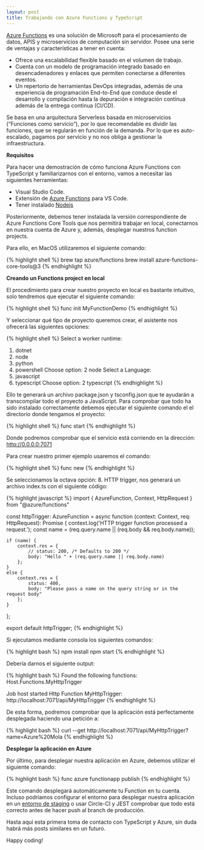 ```yaml
---
layout: post
title: Trabajando con Azure Functions y TypeScript
---
```


[Azure Functions](https://azure.microsoft.com/es-es/services/functions/) es una solución de Microsoft para el procesamiento de datos, APIS y microservicios de computación sin servidor. Posee una serie de ventajas y características a tener en cuenta:
- Ofrece una escalabilidad flexible basado en el volumen de trabajo.
- Cuenta con un modelo de programación integrado basado en desencadenadores y enlaces que permiten conectarse a diferentes eventos.
- Un repertorio de herramientas DevOps integradas, además de una experiencia de programación End-to-End que conduce desde el desarrollo y compilación hasta la depuración e integración continua además de la entrega continua (CI/CD).

Se basa en una arquitectura Serverless basada en microservicios (“Funciones como servicio”), por lo que recomendable es dividir las funciones, que se regularán en función de la demanda. Por lo que es auto-escalado, pagamos por servicio y no nos obliga a gestionar la infraestructura.

**Requisitos**

Para hacer una demostración de cómo funciona Azure Functions con TypeScript y familiarizarnos con el entorno, vamos a necesitar las siguientes herramientas:
* Visual Studio Code.
* Extensión de [Azure Functions](https://marketplace.visualstudio.com/items?itemName=ms-azuretools.vscode-azurefunctions) para VS Code.
* Tener instalado [Nodejs](https://nodejs.org/en/download/)

Posteriormente, debemos tener instalada la versión correspondiente de Azure Functions Core Tools que nos permitirá trabajar en local, conectarnos en nuestra cuenta de Azure y, además, desplegar nuestros function projects.

Para ello, en MacOS utilizaremos el siguiente comando:

{% highlight shell %}
brew tap azure/functions
brew install azure-functions-core-tools@3
{% endhighlight %}

**Creando un Functions project en local**

El procedimiento para crear nuestro proyecto en local es bastante intuitivo, solo tendremos que ejecutar el siguiente comando:

{% highlight shell %}
func init MyFunctionDemo
{% endhighlight %}

Y seleccionar qué tipo de proyecto queremos crear, el asistente nos ofrecerá las siguientes opciones:

{% highlight shell %}
Select a worker runtime:
1. dotnet
2. node
3. python
4. powershell
Choose option: 2
node
Select a Language:
1. javascript
2. typescript
Choose option: 2
typescript
{% endhighlight %}

Ello te generará un archivo package.json y tsconfig.json que te ayudarán a transcompilar todo el proyecto a JavaScript. Para comprobar que todo ha sido instalado correctamente debemos ejecutar el siguiente comando el el directorio donde tengamos el proyecto:

{% highlight shell %}
func start
{% endhighlight %}

Donde podremos comprobar que el servicio está corriendo en la dirección: http://0.0.0.0:7071

Para crear nuestro primer ejemplo usaremos el comando: 

{% highlight shell %}
func new
{% endhighlight %}

Se seleccionamos la octava opción: 8. HTTP trigger, nos generará un archivo index.ts con el siguiente código:

{% highlight javascript %}
import { AzureFunction, Context, HttpRequest } from "@azure/functions"

const httpTrigger: AzureFunction = async function (context: Context, req: HttpRequest): Promise<void> {
    context.log('HTTP trigger function processed a request.');
    const name = (req.query.name || (req.body && req.body.name));

    if (name) {
        context.res = {
            // status: 200, /* Defaults to 200 */
            body: "Hello " + (req.query.name || req.body.name)
        };
    }
    else {
        context.res = {
            status: 400,
            body: "Please pass a name on the query string or in the request body"
        };
    }
};

export default httpTrigger;
{% endhighlight %}

Si ejecutamos mediante consola los siguientes comandos:

{% highlight bash %}
npm install
npm start 
{% endhighlight %}

Debería darnos el siguiente output:

{% highlight bash %}
Found the following functions:
Host.Functions.MyHttpTrigger

Job host started
Http Function MyHttpTrigger: http://localhost:7071/api/MyHttpTrigger
{% endhighlight %}

De esta forma, podremos comprobar que la aplicación está perfectamente desplegada haciendo una petición a:

{% highlight bash %}
curl --get http://localhost:7071/api/MyHttpTrigger?name=Azure%20Mola
{% endhighlight %}

**Desplegar la aplicación en Azure**

Por último, para desplegar nuestra aplicación en Azure, debemos utilizar el siguiente comando:

{% highlight bash %}
func azure functionapp publish <FunctionAppName>
{% endhighlight %}

Este comando desplegará automáticamente tu Function en tu cuenta. Incluso podríamos configurar el entorno para desplegar nuestra aplicación en un [entorno de staging](https://docs.microsoft.com/en-us/azure/app-service/deploy-staging-slots) o usar Circle-CI y JEST comprobar que todo está correcto antes de hacer push al branch de producción.

Hasta aquí esta primera toma de contacto con TypeScript y Azure, sin duda habrá más posts similares en un futuro.

Happy coding!

